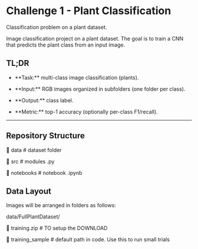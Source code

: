 # Challenge 1 - Plant Classification



Classification problem on a plant dataset.



Image classification project on a plant dataset. The goal is to train a CNN that predicts the plant class from an input image.



## TL;DR

- \*\*Task:\*\* multi-class image classification (plants).

- \*\*Input:\*\* RGB images organized in subfolders (one folder per class).

- \*\*Output:\*\* class label.

- \*\*Metric:\*\* top-1 accuracy (optionally per-class F1/recall).


---


## Repository Structure


📁 data                     # dataset folder

📂 src                      # modules .py

📂 notebooks                # notebook .ipynb


## Data Layout

Images will be arranged in folders as follows:

data/FullPlantDataset/

📁 training.zip	            # TO setup the DOWNLOAD

📁 training_sample		    # default path in code. Use this to run small trials

